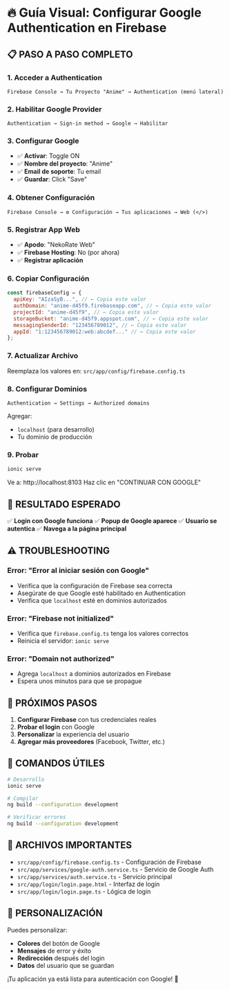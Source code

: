 # 🔥 Guía Visual: Configurar Google Authentication en Firebase

## 📋 **PASO A PASO COMPLETO**

### **1. Acceder a Authentication**
```
Firebase Console → Tu Proyecto "Anime" → Authentication (menú lateral)
```

### **2. Habilitar Google Provider**
```
Authentication → Sign-in method → Google → Habilitar
```

### **3. Configurar Google**
- ✅ **Activar**: Toggle ON
- ✅ **Nombre del proyecto**: "Anime"
- ✅ **Email de soporte**: Tu email
- ✅ **Guardar**: Click "Save"

### **4. Obtener Configuración**
```
Firebase Console → ⚙️ Configuración → Tus aplicaciones → Web (</>)
```

### **5. Registrar App Web**
- ✅ **Apodo**: "NekoRate Web"
- ✅ **Firebase Hosting**: No (por ahora)
- ✅ **Registrar aplicación**

### **6. Copiar Configuración**
```javascript
const firebaseConfig = {
  apiKey: "AIzaSyB...", // ← Copia este valor
  authDomain: "anime-d45f9.firebaseapp.com", // ← Copia este valor
  projectId: "anime-d45f9", // ← Copia este valor
  storageBucket: "anime-d45f9.appspot.com", // ← Copia este valor
  messagingSenderId: "123456789012", // ← Copia este valor
  appId: "1:123456789012:web:abcdef..." // ← Copia este valor
};
```

### **7. Actualizar Archivo**
Reemplaza los valores en: `src/app/config/firebase.config.ts`

### **8. Configurar Dominios**
```
Authentication → Settings → Authorized domains
```
Agregar:
- `localhost` (para desarrollo)
- Tu dominio de producción

### **9. Probar**
```bash
ionic serve
```
Ve a: http://localhost:8103
Haz clic en "CONTINUAR CON GOOGLE"

## 🎯 **RESULTADO ESPERADO**

✅ **Login con Google funciona**
✅ **Popup de Google aparece**
✅ **Usuario se autentica**
✅ **Navega a la página principal**

## ⚠️ **TROUBLESHOOTING**

### **Error: "Error al iniciar sesión con Google"**
- Verifica que la configuración de Firebase sea correcta
- Asegúrate de que Google esté habilitado en Authentication
- Verifica que `localhost` esté en dominios autorizados

### **Error: "Firebase not initialized"**
- Verifica que `firebase.config.ts` tenga los valores correctos
- Reinicia el servidor: `ionic serve`

### **Error: "Domain not authorized"**
- Agrega `localhost` a dominios autorizados en Firebase
- Espera unos minutos para que se propague

## 🚀 **PRÓXIMOS PASOS**

1. **Configurar Firebase** con tus credenciales reales
2. **Probar el login** con Google
3. **Personalizar** la experiencia del usuario
4. **Agregar más proveedores** (Facebook, Twitter, etc.)

## 📱 **COMANDOS ÚTILES**

```bash
# Desarrollo
ionic serve

# Compilar
ng build --configuration development

# Verificar errores
ng build --configuration development
```

## 🔧 **ARCHIVOS IMPORTANTES**

- `src/app/config/firebase.config.ts` - Configuración de Firebase
- `src/app/services/google-auth.service.ts` - Servicio de Google Auth
- `src/app/services/auth.service.ts` - Servicio principal
- `src/app/login/login.page.html` - Interfaz de login
- `src/app/login/login.page.ts` - Lógica de login

## 🎨 **PERSONALIZACIÓN**

Puedes personalizar:
- **Colores** del botón de Google
- **Mensajes** de error y éxito
- **Redirección** después del login
- **Datos** del usuario que se guardan

¡Tu aplicación ya está lista para autenticación con Google! 🚀
